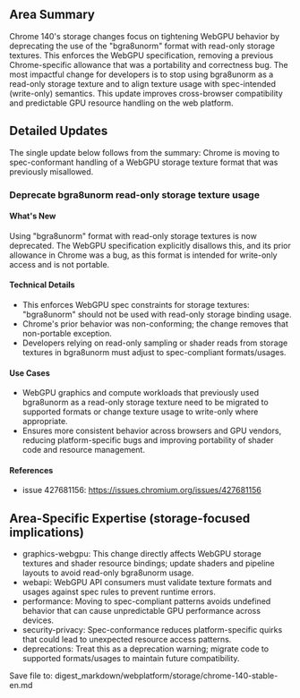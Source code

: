 ## Area Summary

Chrome 140's storage changes focus on tightening WebGPU behavior by deprecating the use of the "bgra8unorm" format with read-only storage textures. This enforces the WebGPU specification, removing a previous Chrome-specific allowance that was a portability and correctness bug. The most impactful change for developers is to stop using bgra8unorm as a read-only storage texture and to align texture usage with spec-intended (write-only) semantics. This update improves cross-browser compatibility and predictable GPU resource handling on the web platform.

## Detailed Updates

The single update below follows from the summary: Chrome is moving to spec-conformant handling of a WebGPU storage texture format that was previously misallowed.

### Deprecate bgra8unorm read-only storage texture usage

#### What's New
Using "bgra8unorm" format with read-only storage textures is now deprecated. The WebGPU specification explicitly disallows this, and its prior allowance in Chrome was a bug, as this format is intended for write-only access and is not portable.

#### Technical Details
- This enforces WebGPU spec constraints for storage textures: "bgra8unorm" should not be used with read-only storage binding usage.
- Chrome's prior behavior was non-conforming; the change removes that non-portable exception.
- Developers relying on read-only sampling or shader reads from storage textures in bgra8unorm must adjust to spec-compliant formats/usages.

#### Use Cases
- WebGPU graphics and compute workloads that previously used bgra8unorm as a read-only storage texture need to be migrated to supported formats or change texture usage to write-only where appropriate.
- Ensures more consistent behavior across browsers and GPU vendors, reducing platform-specific bugs and improving portability of shader code and resource management.

#### References
- issue 427681156: https://issues.chromium.org/issues/427681156

## Area-Specific Expertise (storage-focused implications)
- graphics-webgpu: This change directly affects WebGPU storage textures and shader resource bindings; update shaders and pipeline layouts to avoid read-only bgra8unorm usage.
- webapi: WebGPU API consumers must validate texture formats and usages against spec rules to prevent runtime errors.
- performance: Moving to spec-compliant patterns avoids undefined behavior that can cause unpredictable GPU performance across devices.
- security-privacy: Spec-conformance reduces platform-specific quirks that could lead to unexpected resource access patterns.
- deprecations: Treat this as a deprecation warning; migrate code to supported formats/usages to maintain future compatibility.

Save file to: digest_markdown/webplatform/storage/chrome-140-stable-en.md